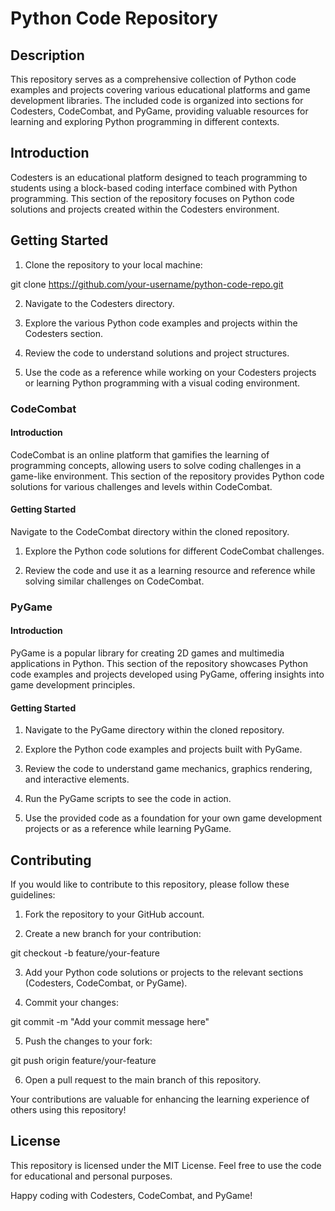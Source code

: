 # Python Code Repository

## Description
This repository serves as a comprehensive collection of Python code examples and projects covering various educational platforms and game development libraries. The included code is organized into sections for Codesters, CodeCombat, and PyGame, providing valuable resources for learning and exploring Python programming in different contexts.

## Introduction
Codesters is an educational platform designed to teach programming to students using a block-based coding interface combined with Python programming. This section of the repository focuses on Python code solutions and projects created within the Codesters environment.

## Getting Started
1. Clone the repository to your local machine:

git clone https://github.com/your-username/python-code-repo.git

2. Navigate to the Codesters directory.

3. Explore the various Python code examples and projects within the Codesters section.

4. Review the code to understand solutions and project structures.

5. Use the code as a reference while working on your Codesters projects or learning Python programming with a visual coding environment.

### CodeCombat

#### Introduction
CodeCombat is an online platform that gamifies the learning of programming concepts, allowing users to solve coding challenges in a game-like environment. This section of the repository provides Python code solutions for various challenges and levels within CodeCombat.

#### Getting Started
Navigate to the CodeCombat directory within the cloned repository.

1. Explore the Python code solutions for different CodeCombat challenges.

2. Review the code and use it as a learning resource and reference while solving similar challenges on CodeCombat.

### PyGame

#### Introduction
PyGame is a popular library for creating 2D games and multimedia applications in Python. This section of the repository showcases Python code examples and projects developed using PyGame, offering insights into game development principles.

#### Getting Started

1. Navigate to the PyGame directory within the cloned repository.

2. Explore the Python code examples and projects built with PyGame.

3. Review the code to understand game mechanics, graphics rendering, and interactive elements.

4. Run the PyGame scripts to see the code in action.

5. Use the provided code as a foundation for your own game development projects or as a reference while learning PyGame.

## Contributing
If you would like to contribute to this repository, please follow these guidelines:

1. Fork the repository to your GitHub account.

2. Create a new branch for your contribution:

git checkout -b feature/your-feature

3. Add your Python code solutions or projects to the relevant sections (Codesters, CodeCombat, or PyGame).

4. Commit your changes:

git commit -m "Add your commit message here"

5. Push the changes to your fork:

git push origin feature/your-feature

6. Open a pull request to the main branch of this repository.

Your contributions are valuable for enhancing the learning experience of others using this repository!

## License
This repository is licensed under the MIT License. Feel free to use the code for educational and personal purposes.

Happy coding with Codesters, CodeCombat, and PyGame!
